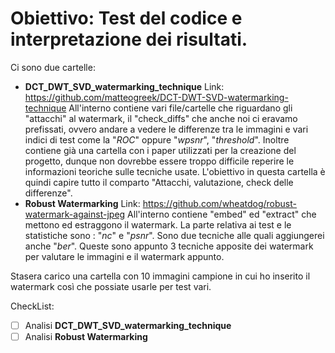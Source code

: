 # Obiettivo: Test del codice e interpretazione dei risultati. 
Ci sono due cartelle:
- **DCT_DWT_SVD_watermarking_technique** Link: https://github.com/matteogreek/DCT-DWT-SVD-watermarking-technique
All'interno contiene vari file/cartelle che riguardano gli "attacchi" al watermark, il "check_diffs" che anche noi ci eravamo prefissati, ovvero andare a vedere le differenze tra le immagini e vari indici di test come la "*ROC*" oppure "*wpsnr*", "*threshold*". Inoltre contiene già una cartella con i paper utilizzati per la creazione del progetto, dunque non dovrebbe essere troppo difficile reperire le informazioni teoriche sulle tecniche usate. L'obiettivo in questa cartella è quindi capire tutto il comparto "Attacchi, valutazione, check delle differenze".
- **Robust Watermarking** Link: https://github.com/wheatdog/robust-watermark-against-jpeg
All'interno contiene "embed" ed "extract" che mettono ed estraggono il watermark. La parte relativa ai test e le statistiche sono : "*nc*" e "*psnr*". Sono due tecniche alle quali aggiungerei anche "*ber*". Queste sono appunto 3 tecniche apposite dei watermark per valutare le immagini e il watermark appunto.

Stasera carico una cartella con 10 immagini campione in cui ho inserito il watermark così che possiate usarle per test vari.

CheckList:
- [ ] Analisi **DCT_DWT_SVD_watermarking_technique**
- [ ] Analisi **Robust Watermarking**
